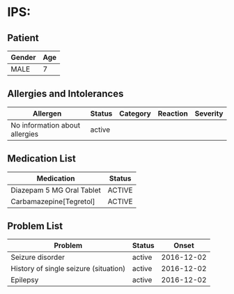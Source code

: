 # IPS:

## Patient

|Gender|Age|
|---|---|
|MALE|7|

## Allergies and Intolerances

|Allergen|Status|Category|Reaction|Severity|
|---|---|---|---|---|
|No information about allergies|active||||

## Medication List

|Medication|Status|
|---|---|
|Diazepam 5 MG Oral Tablet|ACTIVE|
|Carbamazepine[Tegretol]|ACTIVE|

## Problem List

|Problem|Status|Onset|
|---|---|---|
|Seizure disorder|active|2016-12-02|
|History of single seizure (situation)|active|2016-12-02|
|Epilepsy|active|2016-12-02|
